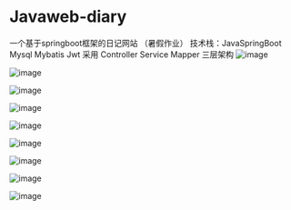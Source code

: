 # Javaweb-diary
一个基于springboot框架的日记网站 （暑假作业）
技术栈：JavaSpringBoot Mysql Mybatis Jwt
采用 Controller Service Mapper 三层架构
![image](https://github.com/user-attachments/assets/fb3d92fd-79ff-4ff7-a030-aff6ff14a695)

![image](https://github.com/user-attachments/assets/de189c35-1307-4fec-9f7a-764856c24509)

![image](https://github.com/user-attachments/assets/88e9f603-3061-4178-b789-a863f503978d)

![image](https://github.com/user-attachments/assets/b7a464a8-1e85-496b-be3f-efc72629ad29)

![image](https://github.com/user-attachments/assets/05e6d5ee-1303-4368-a634-59cba55fd612)

![image](https://github.com/user-attachments/assets/44c22a0d-c4b6-48af-8012-50e809cc1085)

![image](https://github.com/user-attachments/assets/b632d6f2-9dad-4d09-a109-93b3fe5c9401)

![image](https://github.com/user-attachments/assets/0d047aec-864c-4e52-98c2-875f7edfa490)

![image](https://github.com/user-attachments/assets/c6926a06-0e32-4cc6-8db5-72b87487c36c)









